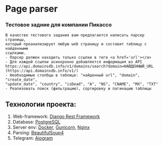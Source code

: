 # Page parser 
### Тестовое задние для компании Пикассо

```
В качестве тестового задания вам предлагается написать парсер страницы,
который проанализирует любую web страницу и составит таблицу с найденными
ссылками.
- Парсер должен находить только ссылки в теге <a href='url'></a>
- Для каждой ссылки асинхронно добавляется информация из API
https://api.domainsdb.info/v1/domains/search?domain=НАЙДЕННЫЙ_URL
(https://api.domainsdb.info/v1/)
- Необходимые столбцы в таблице: "найденный url", "domain", "create_date",
"update_date", "country", "isDead", "A", "NS", "CNAME", "MX", "TXT"
- Реализовать поиск (фильтрацию), сортировку и пагинацию таблицы
```

## Технологии проекта:

1. Web-framework: [Django Rest Framework](https://www.django-rest-framework.org/)
2. Database: [PostgreSQL](https://www.postgresql.org/)
3. Server env: [Docker](https://www.docker.com/), [Gunicorn](https://gunicorn.org/), [Nginx](https://nginx.org/)
4. Parsing: [BeautifulSoup4](https://www.crummy.com/software/BeautifulSoup/bs4/doc/)
5. Telegram: [Aiogram](https://docs.aiogram.dev/en/latest/)

